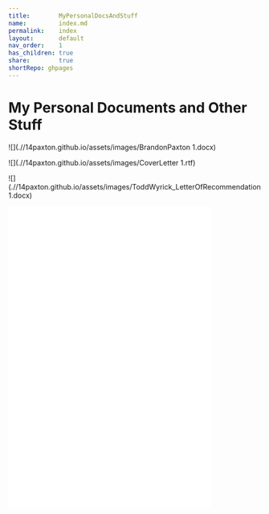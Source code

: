 ```yaml
---  
title:        MyPersonalDocsAndStuff          
name:         index.md          
permalink:    index          
layout:       default          
nav_order:    1          
has_children: true          
share:        true  
shortRepo: ghpages  
---  
```

  
# My Personal Documents and Other Stuff  
  
![](.//14paxton.github.io/assets/images/BrandonPaxton 1.docx)  
  
![](.//14paxton.github.io/assets/images/CoverLetter 1.rtf)  
  
![](.//14paxton.github.io/assets/images/ToddWyrick_LetterOfRecommendation 1.docx)  
  
<embed src="/assets/images/BrandonPaxton%201.docx" width="80%" height="600" type="application/pdf">    